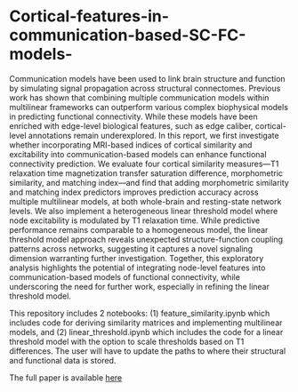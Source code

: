 # Cortical-features-in-communication-based-SC-FC-models-
Communication models have been used to link brain structure and function by simulating signal propagation across structural connectomes. Previous work has shown that combining multiple communication models within multilinear frameworks can outperform various complex biophysical models in predicting functional connectivity. While these models have been enriched with edge-level biological features, such as edge caliber, cortical-level annotations remain underexplored. In this report, we first investigate whether incorporating MRI-based indices of cortical similarity and excitability into communication-based models can enhance functional connectivity prediction. We evaluate four cortical similarity measures—T1 relaxation time magnetization transfer saturation difference, morphometric similarity, and matching index—and find that adding morphometric similarity and matching index predictors improves prediction accuracy across multiple multilinear models, at both whole-brain and resting-state network levels. We also implement a heterogeneous linear threshold model where node excitability is modulated by T1 relaxation time. While predictive performance remains comparable to a homogeneous model, the linear threshold model approach reveals unexpected structure-function coupling patterns across networks, suggesting it captures a novel signaling dimension warranting further investigation. Together, this exploratory analysis highlights the potential of integrating node-level features into communication-based models of functional connectivity, while underscoring the need for further work, especially in refining the linear threshold model.

This repository includes 2 notebooks: (1) feature_similarity.ipynb which includes code for deriving similarity matrices and implementing multilinear models, and (2) linear_threshold.ipynb which includes the code for a linear threshold model with the option to scale thresholds based on T1 differences. The user will have to update the paths to where their structural and functional data is stored. 

The full paper is available [here](https://docs.google.com/document/d/1zdAEcpgrNb3rVhXkNyN2MMTRxliwkgOuOmqpTpNNoUg/edit?usp=sharing)
